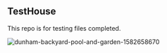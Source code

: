 ## TestHouse

This repo is for testing files completed. 


![dunham-backyard-pool-and-garden-1582658670](https://user-images.githubusercontent.com/111516694/186438024-6b2aebf3-1c9e-4cad-9e5e-3179c68b38e7.png)
